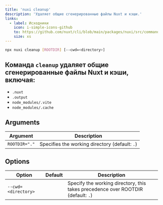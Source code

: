 ```yaml
---
title: 'nuxi cleanup'
description: 'Удаляет общие сгенерированные файлы Nuxt и кэши.'
links:
  - label: Исходники
    icon: i-simple-icons-github
    to: https://github.com/nuxt/cli/blob/main/packages/nuxi/src/commands/cleanup.ts
    size: xs
---
```


<!--cleanup-cmd-->
```bash [Terminal]
npx nuxi cleanup [ROOTDIR] [--cwd=<directory>]
```
<!--/cleanup-cmd-->

Команда `cleanup` удаляет общие сгенерированные файлы Nuxt и кэши, включая:
- 
- `.nuxt`
- `.output`
- `node_modules/.vite`
- `node_modules/.cache`

## Arguments

<!--cleanup-args-->
Argument | Description
--- | ---
`ROOTDIR="."` | Specifies the working directory (default: `.`)
<!--/cleanup-args-->

## Options

<!--cleanup-opts-->
Option | Default | Description
--- | --- | ---
`--cwd=<directory>` |  | Specify the working directory, this takes precedence over ROOTDIR (default: `.`)
<!--/cleanup-opts-->
